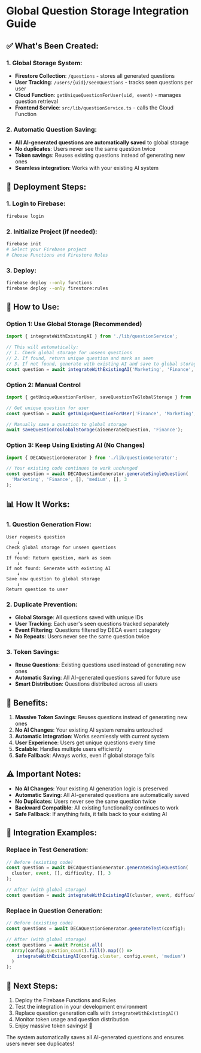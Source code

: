 # Global Question Storage Integration Guide

## ✅ **What's Been Created:**

### **1. Global Storage System:**
- **Firestore Collection**: `/questions` - stores all generated questions
- **User Tracking**: `/users/{uid}/seenQuestions` - tracks seen questions per user
- **Cloud Function**: `getUniqueQuestionForUser(uid, event)` - manages question retrieval
- **Frontend Service**: `src/lib/questionService.ts` - calls the Cloud Function

### **2. Automatic Question Saving:**
- **All AI-generated questions are automatically saved** to global storage
- **No duplicates**: Users never see the same question twice
- **Token savings**: Reuses existing questions instead of generating new ones
- **Seamless integration**: Works with your existing AI system

## 🔧 **Deployment Steps:**

### **1. Login to Firebase:**
```bash
firebase login
```

### **2. Initialize Project (if needed):**
```bash
firebase init
# Select your Firebase project
# Choose Functions and Firestore Rules
```

### **3. Deploy:**
```bash
firebase deploy --only functions
firebase deploy --only firestore:rules
```

## 🚀 **How to Use:**

### **Option 1: Use Global Storage (Recommended)**
```typescript
import { integrateWithExistingAI } from './lib/questionService';

// This will automatically:
// 1. Check global storage for unseen questions
// 2. If found, return unique question and mark as seen
// 3. If not found, generate with existing AI and save to global storage
const question = await integrateWithExistingAI('Marketing', 'Finance', 'medium');
```

### **Option 2: Manual Control**
```typescript
import { getUniqueQuestionForUser, saveQuestionToGlobalStorage } from './lib/questionService';

// Get unique question for user
const question = await getUniqueQuestionForUser('Finance', 'Marketing', 'medium');

// Manually save a question to global storage
await saveQuestionToGlobalStorage(aiGeneratedQuestion, 'Finance');
```

### **Option 3: Keep Using Existing AI (No Changes)**
```typescript
import { DECAQuestionGenerator } from './lib/questionGenerator';

// Your existing code continues to work unchanged
const question = await DECAQuestionGenerator.generateSingleQuestion(
  'Marketing', 'Finance', [], 'medium', [], 3
);
```

## 📊 **How It Works:**

### **1. Question Generation Flow:**
```
User requests question
    ↓
Check global storage for unseen questions
    ↓
If found: Return question, mark as seen
    ↓
If not found: Generate with existing AI
    ↓
Save new question to global storage
    ↓
Return question to user
```

### **2. Duplicate Prevention:**
- **Global Storage**: All questions saved with unique IDs
- **User Tracking**: Each user's seen questions tracked separately
- **Event Filtering**: Questions filtered by DECA event category
- **No Repeats**: Users never see the same question twice

### **3. Token Savings:**
- **Reuse Questions**: Existing questions used instead of generating new ones
- **Automatic Saving**: All AI-generated questions saved for future use
- **Smart Distribution**: Questions distributed across all users

## 🔄 **Benefits:**

1. **Massive Token Savings**: Reuses questions instead of generating new ones
2. **No AI Changes**: Your existing AI system remains untouched
3. **Automatic Integration**: Works seamlessly with current system
4. **User Experience**: Users get unique questions every time
5. **Scalable**: Handles multiple users efficiently
6. **Safe Fallback**: Always works, even if global storage fails

## ⚠️ **Important Notes:**

- **No AI Changes**: Your existing AI generation logic is preserved
- **Automatic Saving**: All AI-generated questions are automatically saved
- **No Duplicates**: Users never see the same question twice
- **Backward Compatible**: All existing functionality continues to work
- **Safe Fallback**: If anything fails, it falls back to your existing AI

## 🎯 **Integration Examples:**

### **Replace in Test Generation:**
```typescript
// Before (existing code)
const question = await DECAQuestionGenerator.generateSingleQuestion(
  cluster, event, [], difficulty, [], 3
);

// After (with global storage)
const question = await integrateWithExistingAI(cluster, event, difficulty);
```

### **Replace in Question Generation:**
```typescript
// Before (existing code)
const questions = await DECAQuestionGenerator.generateTest(config);

// After (with global storage)
const questions = await Promise.all(
  Array(config.question_count).fill().map(() => 
    integrateWithExistingAI(config.cluster, config.event, 'medium')
  )
);
```

## 🚀 **Next Steps:**

1. Deploy the Firebase Functions and Rules
2. Test the integration in your development environment
3. Replace question generation calls with `integrateWithExistingAI()`
4. Monitor token usage and question distribution
5. Enjoy massive token savings! 🎉

The system automatically saves all AI-generated questions and ensures users never see duplicates! 